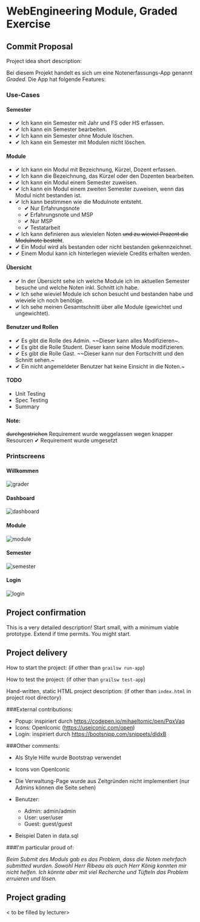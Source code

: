 # WebEngineering Module, Graded Exercise

## Commit Proposal

Project idea short description: 

Bei diesem Projekt handelt es sich um eine Notenerfassungs-App genannt *Graded*.
Die App hat folgende Features:

### Use-Cases
#### Semester
- ✔ Ich kann ein Semester mit Jahr und FS oder HS erfassen.
- ✔ Ich kann ein Semester bearbeiten.
- ✔ Ich kann ein Semester ohne Module löschen.
- ✔ Ich kann ein Semester mit Modulen nicht löschen.
#### Module
- ✔ Ich kann ein Modul mit Bezeichnung, Kürzel, Dozent erfassen.
- ✔ Ich kann die Bezeichnung, das Kürzel oder den Dozenten bearbeiten.
- ✔ Ich kann ein Modul einem Semester zuweisen.
- ✔ Ich kann ein Modul einem zweiten Semester zuweisen, wenn das Modul nicht bestanden ist.
- ✔ Ich kann bestimmen wie die Modulnote entsteht.
  - ✔ Nur Erfahrungsnote
  - ✔ Erfahrungsnote und MSP
  - ✔ Nur MSP
  - ✔ Testatarbeit
- ✔ Ich kann definieren aus wievielen Noten ~~und zu wieviel Prozent die Modulnote besteht~~.
- ✔ Ein Modul wird als bestanden oder nicht bestanden gekennzeichnet.
- ✔ Einem Modul kann ich hinterlegen wieviele Credits erhalten werden.
#### Übersicht
- ✔ In der Übersicht sehe ich welche Module ich im aktuellen Semester besuche und welche Noten inkl. Schnitt ich habe.
- ✔ Ich sehe wieviel Module ich schon besucht und bestanden habe und wieviele ich noch benötige.
- ✔ Ich sehe meinen Gesamtschnitt über alle Module (gewichtet und ungewichtet).
#### Benutzer und Rollen
- ✔ Es gibt die Rolle des Admin. ~~Dieser kann alles Modifizieren~.
- ✔ Es gibt die Rolle Student. Dieser kann seine Module modifizieren.
- ✔ Es gibt die Rolle Gast. ~~Dieser kann nur den Fortschritt und den Schnitt sehen.~
- ✔ Ein nicht angemeldeter Benutzer hat keine Einsicht in die Noten.~

#### TODO
- Unit Testing
- Spec Testing
- Summary

#### Note:

~~durchgestrichen~~ Requirement wurde weggelassen wegen knapper Resourcen
✔ Requirement wurde umgesetzt

### Printscreens
#### Willkommen
![grader](images/grader.png)
#### Dashboard
![dashboard](images/dashboard.png)
#### Module
![module](images/module.png)
#### Semester
![semester](images/semester.png)
#### Login
![login](images/login.png)

## Project confirmation

This is a very detailed description! Start small, with a minimum viable prototype. Extend if time permits.
You might start.

## Project delivery <to be filled by student>

How to start the project: (if other than `grailsw run-app`)

How to test the project:  (if other than `grailsw test-app`)

Hand-written, static HTML 
project description:      (if other than `index.html` in project root directory)

###External contributions:
- Popup: inspiriert durch https://codepen.io/mihaeltomic/pen/PqxVaq
- Icons: OpenIconic (https://useiconic.com/open)
- Login: inspiriert durch https://bootsnipp.com/snippets/dldxB

###Other comments:

- Als Style Hilfe wurde Bootstrap verwendet
- Icons von OpenIconic
- Die Verwaltung-Page wurde aus Zeitgründen nicht implementiert (nur Admins können die Seite sehen)
- Benutzer:
  - Admin: admin/admin
  - User: user/user
  - Guest: guest/guest
  
- Beispiel Daten in data.sql

###I'm particular proud of:

*Beim Submit des Moduls gab es das Problem, dass die Noten mehrfach submitted wurden. Sowohl Herr Ribeau als auch Herr König konnten mir nicht helfen. Ich könnte aber mit viel Recherche und Tüfteln das Problem erruieren und lösen.*

## Project grading 

< to be filled by lecturer>
